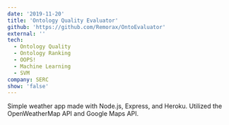 ```yaml
---
date: '2019-11-20'
title: 'Ontology Quality Evaluator'
github: 'https://github.com/Remorax/OntoEvaluator'
external: ''
tech:
  - Ontology Quality
  - Ontology Ranking
  - OOPS!
  - Machine Learning
  - SVM
company: SERC
show: 'false'
---
```


Simple weather app made with Node.js, Express, and Heroku. Utilized the OpenWeatherMap API and Google Maps API.
